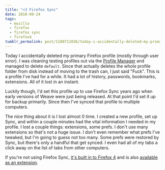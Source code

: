```yaml
---
title: "<3 Firefox Sync"
date: 2010-09-24
tags:
  - mozilla
  - firefox
  - firefox sync
  - firefox4
tumblr_permalink: post/1180711036/today-i-accidentally-deleted-my-primary-firefox
---
```


Today I accidentally deleted my primary Firefox profile (mostly through user error). I was cleaning testing profiles out via the [Profile Manager](http://support.mozilla.com/kb/managing+profiles) and managed to delete `default`. Since that actually deletes the whole profile folder from disk instead of moving to the trash can, I just said "Fuck". This is a profile I've had for a while. It had a lot of history, passwords, bookmarks, extensions. All of it lost in an instant.

Luckily though, I'd set this profile up to use Firefox Sync years ago when early versions of Weave were just being released. At that point I'd set it up for backup primarily. Since then I've synced that profile to multiple computers.

The nice thing about it is I lost almost 0 time. I created a new profile, set up Sync, and within a couple minutes had the vital information I needed in my profile. I lost a couple things: extensions, some prefs. I don't use many extensions so that's not a huge issue. I don't even remember what prefs I've tweaked, but I'm going to guess not too many. Some prefs were restored by Sync, but there's only a handful that get synced. I even had all of my tabs a click away on the list of tabs from other computers.

If you're not using Firefox Sync, [it's built in to Firefox 4](http://www.mozilla.com/en-US/firefox/beta/features/) and is also [available as an extension](https://addons.mozilla.org/en-US/firefox/addon/10868/).
